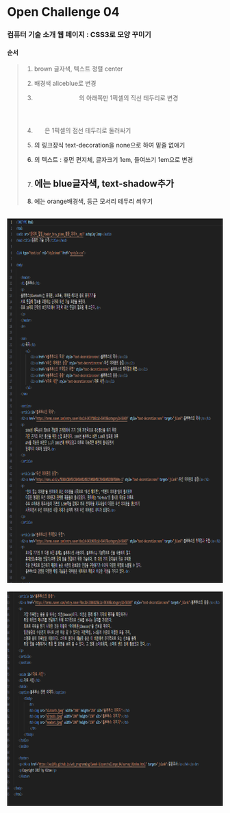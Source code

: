 # Open Challenge 04

### 컴퓨터 기술 소개 웹 페이지 : CSS3로 모양 꾸미기

 #### 순서

>    1. brown 글자색, 텍스트 정렬 center
>    >
>    2. <body> 배경색 aliceblue로 변경
>    >
>    3. <header>의 아래쪽만 1픽셀의 직선 테두리로 변경
>    >
>    4. <ul>은 1픽셀의 점선 테두리로 둘러싸기
>    >
>    5. <a>의 링크장식 text-decoration을 none으로 하여 밑줄 없애기
>
>    6. <p>의 텍스트 : 휴먼 편지체, 글자크기 1em, 들여쓰기 1em으로 변경
>    
>    7. <h2>에는 blue글자색, text-shadow추가
>
>    8. <footer>에는 orange배경색, 둥근 모서리 테두리 씌우기

<br><img src="1.png" width="1000" height="850" title="px(픽셀) 크기 설정" alt="1번 이미지"></img><br/>
<br><img src="2.png" width="1000" height="500" title="px(픽셀) 크기 설정" alt="1번 이미지"></img><br/>
